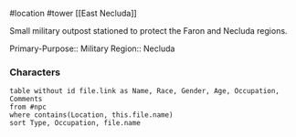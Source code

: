  #location #tower [[East Necluda]]

Small military outpost stationed to protect the Faron and Necluda regions.

Primary-Purpose:: Military
Region:: Necluda

### Characters
```dataview
table without id file.link as Name, Race, Gender, Age, Occupation, Comments
from #npc
where contains(Location, this.file.name)
sort Type, Occupation, file.name
```
